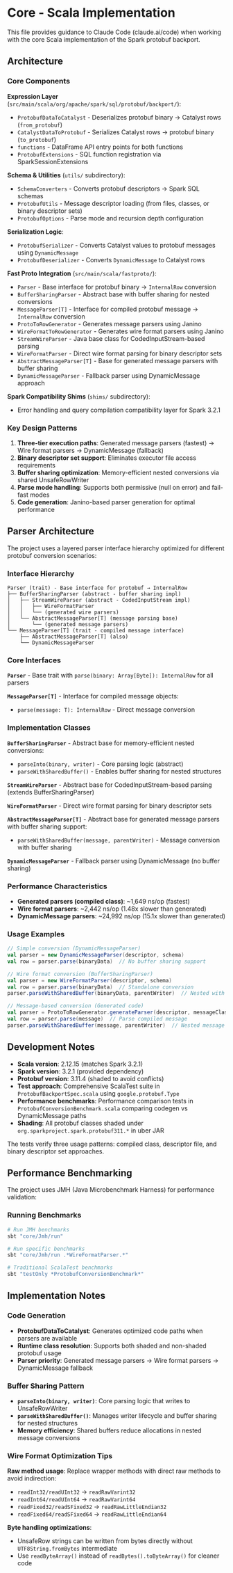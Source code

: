 # Core - Scala Implementation

This file provides guidance to Claude Code (claude.ai/code) when working with the core Scala implementation of the Spark protobuf backport.

## Architecture

### Core Components

**Expression Layer** (`src/main/scala/org/apache/spark/sql/protobuf/backport/`):
- `ProtobufDataToCatalyst` - Deserializes protobuf binary → Catalyst rows (`from_protobuf`)
- `CatalystDataToProtobuf` - Serializes Catalyst rows → protobuf binary (`to_protobuf`) 
- `functions` - DataFrame API entry points for both functions
- `ProtobufExtensions` - SQL function registration via SparkSessionExtensions

**Schema & Utilities** (`utils/` subdirectory):
- `SchemaConverters` - Converts protobuf descriptors → Spark SQL schemas
- `ProtobufUtils` - Message descriptor loading (from files, classes, or binary descriptor sets)
- `ProtobufOptions` - Parse mode and recursion depth configuration

**Serialization Logic**:
- `ProtobufSerializer` - Converts Catalyst values to protobuf messages using `DynamicMessage`
- `ProtobufDeserializer` - Converts `DynamicMessage` to Catalyst rows

**Fast Proto Integration** (`src/main/scala/fastproto/`):
- `Parser` - Base interface for protobuf binary → `InternalRow` conversion
- `BufferSharingParser` - Abstract base with buffer sharing for nested conversions
- `MessageParser[T]` - Interface for compiled protobuf message → `InternalRow` conversion
- `ProtoToRowGenerator` - Generates message parsers using Janino
- `WireFormatToRowGenerator` - Generates wire format parsers using Janino
- `StreamWireParser` - Java base class for CodedInputStream-based parsing
- `WireFormatParser` - Direct wire format parsing for binary descriptor sets
- `AbstractMessageParser[T]` - Base for generated message parsers with buffer sharing
- `DynamicMessageParser` - Fallback parser using DynamicMessage approach

**Spark Compatibility Shims** (`shims/` subdirectory):
- Error handling and query compilation compatibility layer for Spark 3.2.1

### Key Design Patterns

1. **Three-tier execution paths**: Generated message parsers (fastest) → Wire format parsers → DynamicMessage (fallback)
2. **Binary descriptor set support**: Eliminates executor file access requirements
3. **Buffer sharing optimization**: Memory-efficient nested conversions via shared UnsafeRowWriter
4. **Parse mode handling**: Supports both permissive (null on error) and fail-fast modes
5. **Code generation**: Janino-based parser generation for optimal performance

## Parser Architecture

The project uses a layered parser interface hierarchy optimized for different protobuf conversion scenarios:

### Interface Hierarchy

```
Parser (trait) - Base interface for protobuf → InternalRow
├── BufferSharingParser (abstract - buffer sharing impl)
│   ├── StreamWireParser (abstract - CodedInputStream impl)
│   │   ├── WireFormatParser
│   │   └── (generated wire parsers)
│   └── AbstractMessageParser[T] (message parsing base)
│       └── (generated message parsers)
└── MessageParser[T] (trait - compiled message interface)
    ├── AbstractMessageParser[T] (also)
    └── DynamicMessageParser
```

### Core Interfaces

**`Parser`** - Base trait with `parse(binary: Array[Byte]): InternalRow` for all parsers

**`MessageParser[T]`** - Interface for compiled message objects:
- `parse(message: T): InternalRow` - Direct message conversion

### Implementation Classes

**`BufferSharingParser`** - Abstract base for memory-efficient nested conversions:
- `parseInto(binary, writer)` - Core parsing logic (abstract)
- `parseWithSharedBuffer()` - Enables buffer sharing for nested structures

**`StreamWireParser`** - Abstract base for CodedInputStream-based parsing (extends BufferSharingParser)

**`WireFormatParser`** - Direct wire format parsing for binary descriptor sets

**`AbstractMessageParser[T]`** - Abstract base for generated message parsers with buffer sharing support:
- `parseWithSharedBuffer(message, parentWriter)` - Message conversion with buffer sharing

**`DynamicMessageParser`** - Fallback parser using DynamicMessage (no buffer sharing)

### Performance Characteristics

- **Generated parsers (compiled class)**: ~1,649 ns/op (fastest)
- **Wire format parsers**: ~2,442 ns/op (1.48x slower than generated)
- **DynamicMessage parsers**: ~24,992 ns/op (15.1x slower than generated)

### Usage Examples

```scala
// Simple conversion (DynamicMessageParser)
val parser = new DynamicMessageParser(descriptor, schema)
val row = parser.parse(binaryData)  // No buffer sharing support

// Wire format conversion (BufferSharingParser)
val parser = new WireFormatParser(descriptor, schema)
val row = parser.parse(binaryData)  // Standalone conversion
parser.parseWithSharedBuffer(binaryData, parentWriter)  // Nested with buffer sharing

// Message-based conversion (Generated code)
val parser = ProtoToRowGenerator.generateParser(descriptor, messageClass)
val row = parser.parse(message)  // Parse compiled message
parser.parseWithSharedBuffer(message, parentWriter)  // Nested message conversion
```

## Development Notes

- **Scala version**: 2.12.15 (matches Spark 3.2.1)
- **Spark version**: 3.2.1 (provided dependency)
- **Protobuf version**: 3.11.4 (shaded to avoid conflicts)
- **Test approach**: Comprehensive ScalaTest suite in `ProtobufBackportSpec.scala` using `google.protobuf.Type`
- **Performance benchmarks**: Performance comparison tests in `ProtobufConversionBenchmark.scala` comparing codegen vs DynamicMessage paths
- **Shading**: All protobuf classes shaded under `org.sparkproject.spark.protobuf311.*` in uber JAR

The tests verify three usage patterns: compiled class, descriptor file, and binary descriptor set approaches. 

## Performance Benchmarking

The project uses JMH (Java Microbenchmark Harness) for performance validation:

### Running Benchmarks
```bash
# Run JMH benchmarks
sbt "core/Jmh/run"

# Run specific benchmarks
sbt "core/Jmh/run .*WireFormatParser.*"

# Traditional ScalaTest benchmarks
sbt "testOnly *ProtobufConversionBenchmark*"
```

## Implementation Notes

### Code Generation
- **ProtobufDataToCatalyst**: Generates optimized code paths when parsers are available
- **Runtime class resolution**: Supports both shaded and non-shaded protobuf usage
- **Parser priority**: Generated message parsers → Wire format parsers → DynamicMessage fallback

### Buffer Sharing Pattern
- **`parseInto(binary, writer)`**: Core parsing logic that writes to UnsafeRowWriter
- **`parseWithSharedBuffer()`**: Manages writer lifecycle and buffer sharing for nested structures
- **Memory efficiency**: Shared buffers reduce allocations in nested message conversions

### Wire Format Optimization Tips

**Raw method usage**: Replace wrapper methods with direct raw methods to avoid indirection:
- `readInt32/readUInt32` → `readRawVarint32`
- `readInt64/readUInt64` → `readRawVarint64`
- `readFixed32/readSFixed32` → `readRawLittleEndian32`
- `readFixed64/readSFixed64` → `readRawLittleEndian64`

**Byte handling optimizations**:
- UnsafeRow strings can be written from bytes directly without `UTF8String.fromBytes` intermediate
- Use `readByteArray()` instead of `readBytes().toByteArray()` for cleaner code